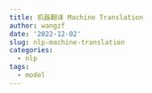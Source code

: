 ```yaml
---
title: 机器翻译 Machine Translation
author: wangzf
date: '2022-12-02'
slug: nlp-machine-translation
categories:
  - nlp
tags:
  - model
---
```

